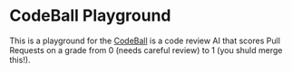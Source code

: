 # CodeBall Playground

This is a playground for the [CodeBall][0] is a code review AI that scores Pull Requests 
on a grade from 0 (needs careful review) to 1 (you shuld merge this!).

[0]: https://codeball.ai
